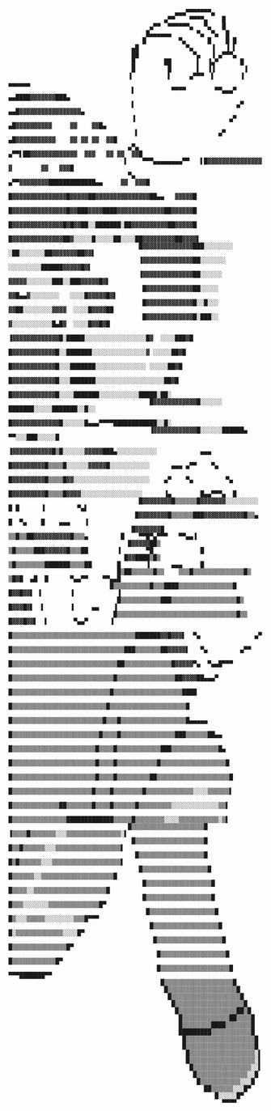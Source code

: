                                                   ▄▄▄▀▀▀▀▀▀▀▄
                                               ▄▀▀    ▀▀▀▀▄    █
                                           ▄▀▀  ▀▀▀▀▀▀▄   ▀▄   █
                                          █▄▄▄▄▄▄       ▀▄  ▀▄  █
                                         █         ▀▄      █    █ █
                                      ▄█             ▀▄     ▐   ▐ ▌
                                      ██               ▀▄   ▐ ▄▀▀▀▄
                                      █        ██       ▌  ▐▄▀      █
                                      █         █       ▌  ▐▐        ▐
                                     ▐          ▌     ▄▀▀▀  ▌       ▐             ▄▄▄▄▄▄
                                      ▌          ▀▀▀▀        ▀▀▄▄▄▀      ▄▄████▓▓▓▓▓▓▓███▄
                                      ▌                            ▄▀  ▄▄█▓▓▓▓▓▓▓▓▓▓▓▓▓▓▓▓▓▄
                                      ▐                          ▄▀ ▄█▓▓▓▓▓▓▓▓▓▓     ▓▓    ▓▓█▄
                                       ▌                      ▄▀ ▄█▓▓▓▓▓▓▓▓▓▓▓    ▓▓ ▓▓ ▓▓  ▓▓█
                                     ▄▀▄                 ▄▀▀▌██▓▓▓▓▓▓▓▓▓▓▓▓▓  ▓▓▓   ▓▓ ▓▓  ▓▓█
                                    ▌    ▀▀▀▄▄▄▄▄▄▄▄▀▀   ▌█▓▓▓▓▓▓▓▓▓▓▓▓▓▓▓  ▓        ▓▓   ▓▓▓█
                                     ▀▄                 ▄▀▀▓▓▓▓▓▓▓▓█████████████▄▄     ▓▓  ▓▓▓█
                                       █▓▓▓▓▓▓▓▓▓▓▓▓▓▓▓█▓▓▓▓▓██▓▓▓▓▓▓▓▓▓▓▓▓▓▓▓██▄▄   ▓▓▓▓▓█
                                       █▓▓▓▓▓▓▓▓▓▓▓▓▓▓▓█▓▓███▓▓▓▓████▓▓▓▓▓▓▓▓▓▓▓▓▓██▓▓▓▓▓▓█
                                        █▓▓▓▓▓▓▓▓▓▓▓▓▓▓█▓█▓▓██░░███████░██▓▓▓▓▓▓▓▓▓▓██▓▓▓▓▓█
                                        █▓▓▓▓▓▓▓▓▓▓▓▓▓▓██▓░░░░░█░░░░░██░░░░██▓▓▓▓▓▓▓▓▓██▓▓▓▓▌
                                        █▓▓▓▓▓▓▓▓▓▓▓▓▓▓███░░░░░░░░    ░██░░░░░░░██▓▓▓▓▓▓▓██▓▓▌
                                        ▐▓▓▓▓▓▓▓▓▓▓▓▓▓▓██░░░░░░░        ░░░░░░░░░██████▓▓▓▓▓█▓▌
                                        ▐▓▓▓▓▓▓▓▓▓▓▓▓▓▓██░░░░░░   ▓▓▓▓▓░░░░░░░███░░███▓▓▓▓▓█▓▌
                                         █▓▓▓▓▓▓▓▓▓▓▓▓▓██░░░░░   ▓▓█▄▄▓░░░░░░░░   ░░░░█▓▓▓▓▓█▓▌
                                         █▓▓▓▓▓▓▓▓▓▓▓▓▓█░░█░░░   ▓▓██░░░░░░░░▓▓▓▓  ░░░░█▓▓▓▓██
                                         █▓▓▓▓▓▓▓▓▓▓▓▓▓█░███░░    ▓░░░░░░░░░░░█▄█▓  ░░░░█▓▓█▓█
                                         ▐▓▓▓▓▓▓▓▓▓▓▓▓▓█░█████░░░░░░░░░░░░░░░░░█▓  ░░░░███▓█
                                          █▓▓▓▓▓▓▓▓▓▓▓▓█░░███████░░░░░░░░░░░░░░░▓ ░░░░░██▓█
                                          █▓▓▓▓▓▓▓▓▓▓▓▓█░░░███████░░░░░░░░░░░░░░ ░░░░░██▓█
                                          █▓▓▓▓▓▓▓▓▓▓▓▓█░░░███████░░░░░░░░░░░░░░░░░░░██▓█
                                           █▓▓▓▓▓▓▓▓▓▓▓▓█░░░░███████░░░░░░░░░░░█████░██░
                                           █▓▓▓▓▓▓▓▓▓▓▓▓█░░░░░░  ███████░░░░░███████░░█░░
                                           █▓▓▓▓▓▓▓▓▓▓▓▓▓█░░░░░░█▄▄▄▀▀▀▀████████████░░█░
                                           ▐▓▓▓▓▓▓▓▓▓▓▓▓█░░░░░░██████▄  ▀▀░░░███░░░░░█
                                           ▐▓▓▓▓▓▓▓▓▓▓▓█▒█░░░░░░▓▓▓▓▓███▄░░░░░░░░░░░            ▄▄▄
                                           █▓▓▓▓▓▓▓▓▓█▒▒▒▒█░░░░░░▓▓▓▓▓█░░░░░░░░░░░      ▄▄▄ ▄▀▀    ▀▄
                                          █▓▓▓▓▓▓▓▓▓█▒▒▒▒█▓▓░░░░░░░░░░░░░░░░░░░░░    ▄▀    ▀▄         ▀▄
                                         █▓▓▓▓▓▓▓▓▓█▒▒▒▒█▓▓▓▓░░░░░░░░░░░░░░░░░      ▐▄        █▄▄▀▀▀▄  █
                                        █▓▓▓▓▓▓▓▓█▒▒▒▒▒▒█▓▓▓▓▓▓▓░░░░░░░░░            █ █      ▐         ▀▄▌
                                       █▓▓▓▓▓▓▓▓█▒▒▒▒▒▒███▓▓▓▓▓▓▓▓▓▓▓█▒▒▄           █  ▀▄    █    ▄▄▄    ▐
                                      █▓▓▓▓▓▓▓█       ▒▒█▒▒██▓▓▓▓▓▓▓▓▓▓█▒▒▒▄         █    ▀▀█▀▄▀▀▀   ▀▀▄▄▐
                                     █▓▓▓▓▓██▒         ▒█▒▒▒▒▒███▓▓▓▓▓▓█▒▒▒██        ▐       ▀█             █
                                    █▓▓████▒█▒         ▒█▒▒▒▒▒▒▒▒███████▒▒▒▒██       █       ▐      ▄▄▄     █
                                  █▒██▒▒▒▒▒▒█▒▒    ▒▒▒█▒▒▒▒▒▒▒▒▒▒▒▒▒▒█▒    ▒█▓█  ▄█  █      ▀▄▄▀▀    ▀▀▄▄█
                                █▒▒▒▒▒▒▒▒▒▒█▒▒▒████▒▒▒▒▒▒▒▒▒▒▒▒▒▒▒█       █▓▓█▓▓▌ ▐        ▐            ▐
                                  █▒▒▒▒▒▒▒▒▒▒▒███▒▒▒▒▒▒▒▒▒▒▒▒▒▒▒▒▒▒█▒       █▓▓▓█▓▌  ▌       ▐     ▄▄    ▐
                                 █▒▒▒▒▒▒▒▒▒▒▒▒▒▒▒▒▒▒▒▒▒▒▒▒▒▒▒▒▒▒▒▒▒█▒▒     █▓▓▓█▓▓▌  ▌       ▀▄▄▀      ▐
                                 █▒▒▒▒▒▒▒▒▒▒▒▒▒▒▒▒▒▒▒▒▒▒▒▒▒▒▒▒▒▒▒▒▒▒███████▓▓█▓▓▓▌  ▀▄               ▄▀
                                 █▒▒▒▒▒▒▒▒▒▒▒▒▒▒▒▒▒▒▒▒▒▒▒▒▒▒▒▒▒▒▒███▒▒▒▒▒▒▒██▓▓▓▓▓▌   ▀▄         ▄▀▀
                                █▒▒▒▒▒▒▒▒▒▒▒▒▒▒▒▒▒▒▒▒▒▒▒▒▒▒▒▒▒██▒▒▒▒▒▒▒▒▒▒▒▒▒█▓▓▓▓▓▀▄  ▀▄▄█▀▀▀
                                █▒▒▒▒▒▒▒▒▒▒▒▒▒▒▒▒▒▒▒▒▒▒▒▒▒▒▒▒█▒▒▒▒▒▒▒▒▒▒▒▒▒▒▒▒██▓▓▓▓██▄▄▄▀
                                █▒▒▒▒▒▒▒▒▒▒▒▒▒▒▒▒▒▒▒▒▒▒▒▒▒▒▒█▒▒▒▒▒▒▒▒▒▒▒▒▒▒▒▒▒▒▒████
                                █▒▒▒▒▒▒▒▒▒▒▒▒▒▒▒▒▒▒▒▒▒▒▒▒▒▒█▒▒▒▒▒▒▒▒▒▒▒▒▒▒▒▒▒▒▒▒▒█
                                 █▒▒▒▒▒▒▒▒▒▒▒▒▒▒▒▒▒▒▒▒▒▒▒▒▒█▒▒▒█▒▒▒▒▒▒▒▒▒▒▒▒▒▒▒▒▒▒█▄▄▄▄▄
                                 █▒▒▒▒▒▒▒▒▒▒▒▒▒▒▒▒▒▒▒▒▒▒▒▒█▒▒▒▒█▒▒▒▒▒▒▒▒▒▒▒▒▒▒▒███▒▒▒▒▒▒██▄▄
                                  █▒▒▒▒▒▒▒▒▒▒▒▒▒▒▒▒▒▒▒▒▒▒▒█▒▒▒▒█▒▒▒▒▒▒▒▒▒▒▒▒███▒▒▒▒▒▒▒▒▒▒▒▒▒█▄
                                  █▒▒▒▒▒▒▒▒▒▒▒▒▒▒▒▒▒▒▒▒▒▒▒█▒▒▒▒█▒▒▒▒▒▒▒▒▒▒▒█▒▒▒▒▒▒▒▒▒▒▒▒▒▒▒▒▒▒█
                                  █▒▒▒▒▒▒▒▒▒▒▒▒▒▒▒▒▒▒▒▒▒▒▒█▒▒▒▒█▒▒▒▒▒▒▒▒▒██▒▒▒▒▒▒▒▒▒▒▒▒▒▒▒▒▒▒▒▒█
                                   █▒▒▒▒▒▒▒▒▒▒▒▒▒▒▒▒▒▒▒▒▒▒█▒▒▒▒█▒▒▒▒▒▒▒▒█▒▒▒▒▒▒▒▒▒▒▒▒▒░░░░▒▒▒▒▒▒▌
                                    █▒▒▒▒▒▒▒▒▒▒▒▒▒██▒▒▒▒▒▒▒█▒▒▒▒█▒▒▒▒▒▒█▒▒▒▒▒▒▒▒▒░░░░░░░░░░░░░▒▒▌
                                    █▒▒▒▒▒▒▒▒▒▒▒▒▒▒▒█████████████▒▒▒▒▒█▒▒▒▒▒▒▒▒░░░░▒▒▒▒▒▒▒▒▒▒▒░▒▌
                                     █▒▒▒▒▒▒▒▒▒▒▒▒▒▒▒▒▒▒▒▒█       ▐▒▒▒▒█▒▒▒▒▒▒▒░░░▒▒▒▒▒▒▒▒▒▒▒▒▒▒▒░▌
                                      █▒▒▒▒▒▒▒▒▒▒▒▒▒▒▒▒▒▒▒█        █▒▒█▒▒▒▒▒▒░░░▒▒▒▒▒▒▒▒▒▒▒▒▒▒▒▒▒▒▌
                                       █▒▒▒▒▒▒▒▒▒▒▒▒▒▒▒▒▒▒█        █▒█▒▒▒▒▒▒░░░▒▒▒▒▒▒▒▒▒▒▒▒▒▒▒▒▒▒▒▌
                                        █▒▒▒▒▒▒▒▒▒▒▒▒▒▒▒▒▒▒█        █▒▒▒▒▒▒░░▒▒▒▒▒▒▒▒▒▒▒▒▒▒▒▒▒▒▒▒█
                                         █▒▒▒▒▒▒▒▒▒▒▒▒▒▒▒▒▒▒█        █▒▒▒▒░░▒▒▒▒▒▒▒▒▒▒▒▒▒▒▒▒▒▒▒▒█
                                         █▒▒▒▒▒▒▒▒▒▒▒▒▒▒▒▒▒▒█        █▒▒▒░░░░░░░▒▒▒▒▒▒▒▒▒▒▒▒▒▒█▀
                                          █▒▒▒▒▒▒▒▒▒▒▒▒▒▒▒▒▒▒█       █▒░░░▒▒▒▒▒░░░░░░░░▒▒▒█▀▀▀
                                           █▒▒▒▒▒▒▒▒▒▒▒▒▒▒▒▒▒▒█       █░▒▒▒▒▒▒▒▒▒▒▒▒▒░░░░█▀
                                            █▒▒▒▒▒▒▒▒▒▒▒▒▒▒▒▒▒▒█       █▒▒▒▒▒▒▒▒▒▒▒▒▒▒▒█▀
                                             █▒▒▒▒▒▒▒▒▒▒▒▒▒▒▒▒▒▒█       █▒▒▒▒▒▒▒▒▒▒▒▒█▀
                                             █▒▒▒▒▒▒▒▒▒▒▒▒▒▒▒▒▒▒▒█       ▀▀▀███████▀▀
                                              █▒▒▒▒▒▒▒▒▒▒▒▒▒▒▒▒▒▒▒█
                                               █▒▒▒▒▒▒▒▒▒▒▒▒▒▒▒▒▒▒▒█
                                                █▒▒▒▒▒▒▒▒▒▒▒▒▒▒▒▒▒▒▒█
                                                 █▒▒▒▒▒▒▒▒▒▒▒▒▒▒▒▒▒▒▒█
                                                  █▒▒▒▒▒▒▒▒▒▒▒▒▒▒▒▒██▒█
                                                   █▒▒▒▒▒▒▒▒▒▒▒▒▒██▒▒▒▒█
                                                   █▒▒▒▒▒▒▒▒████▒▒▒▒▒▒▒█
                                                   █████████▒▒▒▒▒▒▒▒▒▒▒█
                                                    █▒▒▒▒▒▒▒▒▒▒▒▒▒▒▒▒▒▒▒█
                                                    █▒▒▒▒▒▒▒▒▒▒▒▒▒▒▒▒▒▒▒█
                                                     █▒▒▒▒▒▒▒▒▒▒▒▒▒▒▒▒▒▒░▌
                                                     █▒▒▒▒▒▒▒▒▒▒▒▒▒▒▒▒▒▒░▌
                                                      █▒▒▒▒▒▒▒▒▒▒▒▒▒▒▒▒░░▌
                                                       █▒▒▒▒▒▒▒▒▒▒▒▒▒▒░░█
                                                        █▒▒▒▒▒▒▒▒▒▒▒░░░█
                                                          ██▒▒▒▒▒▒░░░█▀
                                                             █░░░░░█▀
                                                               ▀▀▀▀
